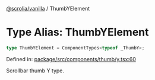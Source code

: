 [@scrolia/vanilla](../README.md) / ThumbYElement

# Type Alias: ThumbYElement

```ts
type ThumbYElement = ComponentTypes<typeof _ThumbY>;
```

Defined in: [package/src/components/thumb/y.tsx:60](https://github.com/scrolia/vanilla/blob/c815e216f987f48e097bcb0896f128fe43b9f55a/package/src/components/thumb/y.tsx#L60)

Scrollbar thumb Y type.
